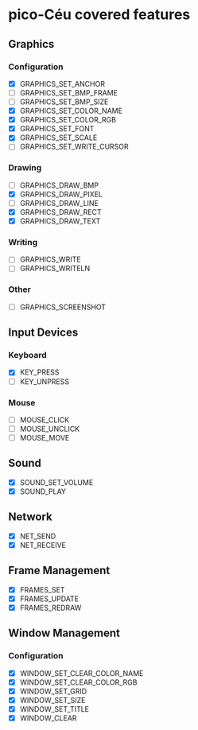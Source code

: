 # pico-Céu covered features

## Graphics

### Configuration
- [x] GRAPHICS_SET_ANCHOR
- [ ] GRAPHICS_SET_BMP_FRAME
- [ ] GRAPHICS_SET_BMP_SIZE
- [x] GRAPHICS_SET_COLOR_NAME
- [x] GRAPHICS_SET_COLOR_RGB
- [x] GRAPHICS_SET_FONT
- [x] GRAPHICS_SET_SCALE
- [ ] GRAPHICS_SET_WRITE_CURSOR

### Drawing
- [ ] GRAPHICS_DRAW_BMP
- [x] GRAPHICS_DRAW_PIXEL
- [ ] GRAPHICS_DRAW_LINE
- [x] GRAPHICS_DRAW_RECT
- [x] GRAPHICS_DRAW_TEXT

### Writing
- [ ] GRAPHICS_WRITE
- [ ] GRAPHICS_WRITELN

### Other
- [ ] GRAPHICS_SCREENSHOT


## Input Devices

### Keyboard
- [x] KEY_PRESS
- [ ] KEY_UNPRESS
### Mouse
- [ ] MOUSE_CLICK
- [ ] MOUSE_UNCLICK
- [ ] MOUSE_MOVE

## Sound
- [x] SOUND_SET_VOLUME
- [x] SOUND_PLAY

## Network
- [x] NET_SEND
- [x] NET_RECEIVE

## Frame Management
- [x] FRAMES_SET
- [x] FRAMES_UPDATE
- [x] FRAMES_REDRAW

## Window Management
### Configuration
- [x] WINDOW_SET_CLEAR_COLOR_NAME
- [x] WINDOW_SET_CLEAR_COLOR_RGB
- [x] WINDOW_SET_GRID
- [x] WINDOW_SET_SIZE
- [x] WINDOW_SET_TITLE
- [x] WINDOW_CLEAR
